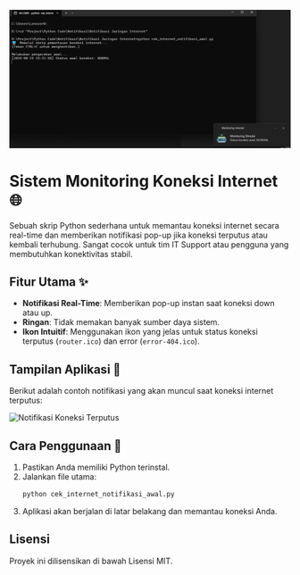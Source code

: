 ![URL tangkapan layar](https://github.com/zazisaputra/sistem_monitoring_koneksi_internet/blob/main/img/Gambar%201.png)
# Sistem Monitoring Koneksi Internet 🌐

Sebuah skrip Python sederhana untuk memantau koneksi internet secara real-time dan memberikan notifikasi pop-up jika koneksi terputus atau kembali terhubung. Sangat cocok untuk tim IT Support atau pengguna yang membutuhkan konektivitas stabil.

## Fitur Utama ✨
* **Notifikasi Real-Time**: Memberikan pop-up instan saat koneksi down atau up.
* **Ringan**: Tidak memakan banyak sumber daya sistem.
* **Ikon Intuitif**: Menggunakan ikon yang jelas untuk status koneksi terputus (`router.ico`) dan error (`error-404.ico`).

## Tampilan Aplikasi 📸

Berikut adalah contoh notifikasi yang akan muncul saat koneksi internet terputus:

![Notifikasi Koneksi Terputus](https://github.com/zaziasaputra/sistem_monitoring_koneksi_internet/blob/main/img/[nama_gambar_anda.png]https://github.com/zazisaputra/sistem_monitoring_koneksi_internet/blob/main/img/Gambar%202.png?raw=true)

## Cara Penggunaan 🚀
1.  Pastikan Anda memiliki Python terinstal.
2.  Jalankan file utama:
    ```bash
    python cek_internet_notifikasi_awal.py
    ```
3.  Aplikasi akan berjalan di latar belakang dan memantau koneksi Anda.

## Lisensi
Proyek ini dilisensikan di bawah Lisensi MIT.
